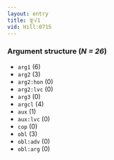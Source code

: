 ```yaml
---
layout: entry
title: ལྟ་√1
vid: Hill:0715
---
```

### Argument structure (_N = 26_)
* `arg1` (6)
* `arg2` (3)
* `arg2:hon` (0)
* `arg2:lvc` (0)
* `arg3` (0)
* `argcl` (4)
* `aux` (1)
* `aux:lvc` (0)
* `cop` (0)
* `obl` (3)
* `obl:adv` (0)
* `obl:arg` (0)
